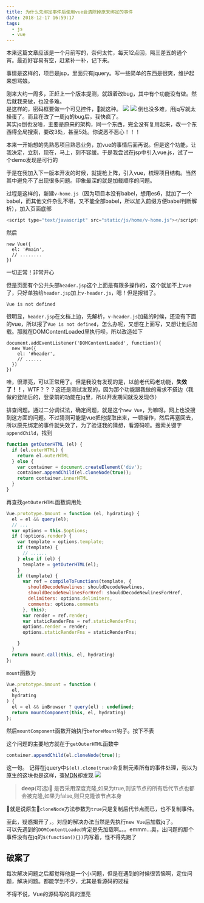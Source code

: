 ```yaml
---
title: 为什么先绑定事件后使用vue会清除掉原来绑定的事件
date: 2018-12-17 16:59:17
tags: 
  - js
  - vue
---
```

本来这篇文章应该是一个月前写的，奈何太忙，每天12点回，隔三差五的通个宵。最近好容易有空，赶紧补一补，记下来。

事情是这样的，项目是jsp，里面只有jquery。写一些简单的东西是很爽，维护起来想骂娘。

刚来大约一周多，正赶上一个版本提测，就跟着改bug，其中有个功能没有做。然后就我来做，也没多难。  
是这样的，密码框要做一个可见控件，就这种。
![](https://upload-images.jianshu.io/upload_images/11264410-4b72acf5772aad42.png?imageMogr2/auto-orient/)
![](https://upload-images.jianshu.io/upload_images/11264410-9e39e1480d66127a.png?imageMogr2/auto-orient/)
倒也没多难，用jq写就太操蛋了。而且在改了一周jq的bug后，我快疯了。  
其实jq倒也没啥，主要是原来的架构，同一个东西，完全没有复用起来，改一个东西得全局搜索，要改3处，甚至5处。你说恶不恶心！！！

本来一开始想的先熟悉项目熟悉业务，加vue的事情后面再说。但是这个功能，让我决定，立刻，现在，马上，刻不容缓。于是我尝试在jsp中引入vue.js，试了一个demo发现是可行的

于是在我加入下一版本开发的时候，就提枪上阵，引入vue，梳理项目结构。当然其中避免不了出现很多问题。印象最深的就是加载顺序的问题。
<!--more-->
过程是这样的，新建`v-home.js`（因为项目本没有babel，想用es6，就加了一个babel，而其他文件杂乱不堪，又不能全部babel，所以加入前缀方便babel判断解析），加入页面底部
```javascript
<script type="text/javascript" src="static/js/home/v-home.js"></script>
```
然后
```
new Vue({
  el: '#main',
  // ........
})
```
一切正常！非常开心

但是页面有个公共头部`header.jsp`这个上面是有跟多操作的，这个就加不上vue了，只好单独给`header.jsp`加上`v-header.js`，嗯！但是报错了。
```
Vue is not defined
```
很明显，`header.jsp`在文档上边，先解析，`v-header.js`加载的时候，还没有下面的vue，所以报了`Vue is not defined`，怎么办呢，又想在上面写，又想让他后加载。那就在DOMContentLoaded里执行呗，所以改造如下
```
document.addEventListener('DOMContentLoaded', function(){
  new Vue({
    el: '#header',
    // ......
  })
})
```
哇，很漂亮，可以正常用了。但是我没有发现的是，以前老代码老功能，**失效了！！**，WTF？？？这还是测试发现的，因为那个功能跟我做的需求不搭边（我做的登陆后的，登录前的功能在jq里，所以开发期间就没发现:sweat:）  

排查问题。通过二分调试法，确定问题，就是这个`new Vue`，为嘛呀。网上也没搜到这方面的问题。不过猜测可能是vue把他提取出来，一顿操作，然后再塞回去，所以原先绑定的事件就失效了，为了验证我的猜想，看源码呗。搜索关键字`appendChild`，找到
```javascript
function getOuterHTML (el) {
  if (el.outerHTML) {
    return el.outerHTML
  } else {
    var container = document.createElement('div');
    container.appendChild(el.cloneNode(true));
    return container.innerHTML
  }
}
```
再查找`getOuterHTML`函数调用处
```javascript
Vue.prototype.$mount = function (el, hydrating) {
  el = el && query(el);
  // ...
  var options = this.$options;
  if (!options.render) {
    var template = options.template;
    if (template) {
      // ......
    } else if (el) {
      template = getOuterHTML(el);
    }
    if (template) {
      var ref = compileToFunctions(template, {
        shouldDecodeNewlines: shouldDecodeNewlines,
        shouldDecodeNewlinesForHref: shouldDecodeNewlinesForHref,
        delimiters: options.delimiters,
        comments: options.comments
      }, this);
      var render = ref.render;
      var staticRenderFns = ref.staticRenderFns;
      options.render = render;
      options.staticRenderFns = staticRenderFns;

    }
  }
  return mount.call(this, el, hydrating)
};
```
`mount`函数为
```javascript
Vue.prototype.$mount = function (
  el,
  hydrating
) {
  el = el && inBrowser ? query(el) : undefined;
  return mountComponent(this, el, hydrating)
};
```
然后`mountComponent`函数开始执行`beforeMount`钩子。按下不表

这个问题的主要地方就在于`getOuterHTML`函数中
```javascript
container.appendChild(el.cloneNode(true));
```
这一句。
记得在jquery中`$(el).clone(true)`会复制元素所有的事件处理，我以为原生的这块也是这样，查[MDN](https://developer.mozilla.org/zh-CN/docs/Web/API/Node/cloneNode)却发现
![](https://upload-images.jianshu.io/upload_images/11264410-a1282b9f3a954e5d.png)
> **deep**(可选) 是否采用深度克隆,如果为true,则该节点的所有后代节点也都会被克隆,如果为false,则只克隆该节点本身

就是说原生`cloneNode`方法参数为`true`只是复制后代节点而已，也不复制事件。

至此，疑惑揭开了，。对应的解决办法当然是先执行`new Vue`后加载jq了。  
可以先遇到的`DOMContentLoaded`肯定是先加载啊。。。emmm...奥，出问题的那个事件没有在jq的`$(function(){})`内写着，怪不得先跑了

## 破案了

每次解决问题之后都觉得他是一个小问题，但是在遇到的时候很苦恼啊，定位问题，解决问题。都能学到不少，尤其是看源码的过程  

不得不说，Vue的源码写的真的漂亮
